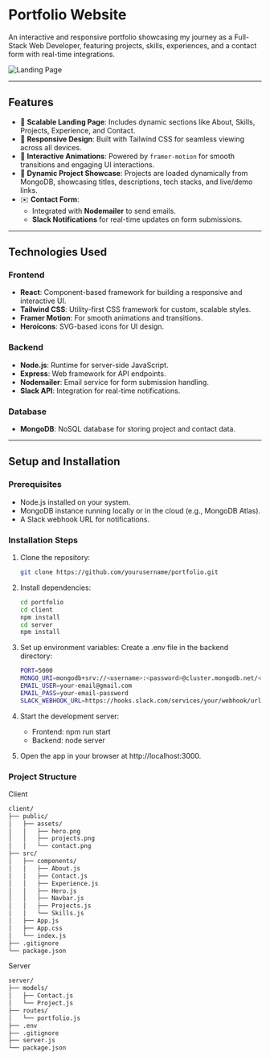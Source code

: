 
# Portfolio Website

An interactive and responsive portfolio showcasing my journey as a Full-Stack Web Developer, featuring projects, skills, experiences, and a contact form with real-time integrations.

![Landing Page](https://res.cloudinary.com/dbfye7vqa/image/upload/v1734545157/Screenshot_2024-12-18_at_10.35.31_PM_sluuyz.png)

<HeroSection />

---

## Features

- 🚀 **Scalable Landing Page**: Includes dynamic sections like About, Skills, Projects, Experience, and Contact.
- 📱 **Responsive Design**: Built with Tailwind CSS for seamless viewing across all devices.
- 🎨 **Interactive Animations**: Powered by `framer-motion` for smooth transitions and engaging UI interactions.
- 📂 **Dynamic Project Showcase**: Projects are loaded dynamically from MongoDB, showcasing titles, descriptions, tech stacks, and live/demo links.
- ✉️ **Contact Form**:
  - Integrated with **Nodemailer** to send emails.
  - **Slack Notifications** for real-time updates on form submissions.

---

## Technologies Used

### Frontend
- **React**: Component-based framework for building a responsive and interactive UI.
- **Tailwind CSS**: Utility-first CSS framework for custom, scalable styles.
- **Framer Motion**: For smooth animations and transitions.
- **Heroicons**: SVG-based icons for UI design.

### Backend
- **Node.js**: Runtime for server-side JavaScript.
- **Express**: Web framework for API endpoints.
- **Nodemailer**: Email service for form submission handling.
- **Slack API**: Integration for real-time notifications.

### Database
- **MongoDB**: NoSQL database for storing project and contact data.

---

## Setup and Installation

### Prerequisites
- Node.js installed on your system.
- MongoDB instance running locally or in the cloud (e.g., MongoDB Atlas).
- A Slack webhook URL for notifications.

### Installation Steps
1. Clone the repository:
   ```bash
   git clone https://github.com/yourusername/portfolio.git
   ```
2. Install dependencies:
    ```bash
   cd portfolio
   cd client
   npm install
   cd server
   npm install
   ```
3. Set up environment variables: Create a .env file in the backend directory:
    ```bash
    PORT=5000
    MONGO_URI=mongodb+srv://<username>:<password>@cluster.mongodb.net/<dbname>
    EMAIL_USER=your-email@gmail.com
    EMAIL_PASS=your-email-password
    SLACK_WEBHOOK_URL=https://hooks.slack.com/services/your/webhook/url
    ```
4. Start the development server:
    - Frontend:
    npm run start
    - Backend:
    node server

5. Open the app in your browser at http://localhost:3000.

### Project Structure
Client
```bash
client/
├── public/
│   ├── assets/
│   │   ├── hero.png
│   │   ├── projects.png
│   │   └── contact.png
├── src/
│   ├── components/
│   │   ├── About.js
│   │   ├── Contact.js
│   │   ├── Experience.js
│   │   ├── Hero.js
│   │   ├── Navbar.js
│   │   ├── Projects.js
│   │   └── Skills.js
│   ├── App.js
│   ├── App.css
│   └── index.js
├── .gitignore
└── package.json
```
Server
```bash
server/
├── models/
│   ├── Contact.js
│   └── Project.js
├── routes/
│   └── portfolio.js
├── .env
├── .gitignore
├── server.js
└── package.json
```
